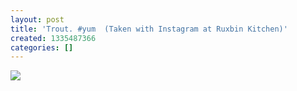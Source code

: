 ```yaml
---
layout: post
title: 'Trout. #yum  (Taken with Instagram at Ruxbin Kitchen)'
created: 1335487366
categories: []
---
```

<img src="http://25.media.tumblr.com/tumblr_m344nakVKW1rsr8w3o1_500.jpg"/><br/><br/>
